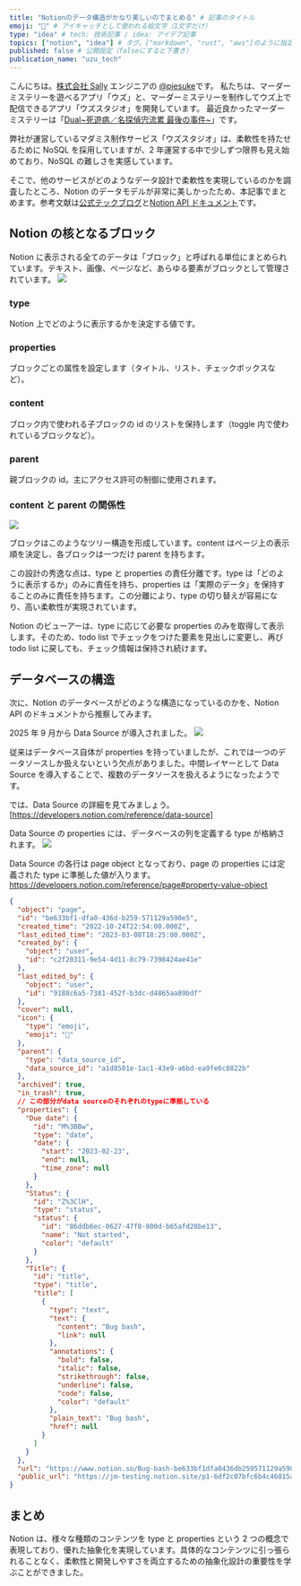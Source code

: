 ```yaml
---
title: "Notionのデータ構造がかなり美しいのでまとめる" # 記事のタイトル
emoji: "🤖" # アイキャッチとして使われる絵文字（1文字だけ）
type: "idea" # tech: 技術記事 / idea: アイデア記事
topics: ["notion", "idea"] # タグ。["markdown", "rust", "aws"]のように指定する
published: false # 公開設定（falseにすると下書き）
publication_name: "uzu_tech"
---
```


こんにちは。[株式会社 Sally](https://sally-inc.jp/) エンジニアの [@piesuke](https://x.com/piesuke27)です。
私たちは、マーダーミステリーを遊べるアプリ「ウズ」と、マーダーミステリーを制作してウズ上で配信できるアプリ「ウズスタジオ」を開発しています。
最近良かったマーダーミステリーは「[Dual~死遊病／名探偵宍流累 最後の事件~](https://mdms.jp/scenarios/8182)」です。

弊社が運営しているマダミス制作サービス「ウズスタジオ」は、柔軟性を持たせるために NoSQL を採用していますが、2 年運営する中で少しずつ限界も見え始めており、NoSQL の難しさを実感しています。

そこで、他のサービスがどのようなデータ設計で柔軟性を実現しているのかを調査したところ、Notion のデータモデルが非常に美しかったため、本記事でまとめます。参考文献は[公式テックブログ](https://www.notion.com/blog/data-model-behind-notion)と[Notion API ドキュメント](https://developers.notion.com/reference/intro)です。

## Notion の核となるブロック

Notion に表示される全てのデータは「ブロック」と呼ばれる単位にまとめられています。テキスト、画像、ページなど、あらゆる要素がブロックとして管理されています。
![](/images/CleanShot2025-10-07.png)

### type

Notion 上でどのように表示するかを決定する値です。

### properties

ブロックごとの属性を設定します（タイトル、リスト、チェックボックスなど）。

### content

ブロック内で使われる子ブロックの id のリストを保持します（toggle 内で使われているブロックなど）。

### parent

親ブロックの id。主にアクセス許可の制御に使用されます。

### content と parent の関係性

![](/images/CleanShot2025-10-07_11.58.50.png)

ブロックはこのようなツリー構造を形成しています。content はページ上の表示順を決定し、各ブロックは一つだけ parent を持ちます。

この設計の秀逸な点は、type と properties の責任分離です。type は「どのように表示するか」のみに責任を持ち、properties は「実際のデータ」を保持することのみに責任を持ちます。この分離により、type の切り替えが容易になり、高い柔軟性が実現されています。

Notion のビューアーは、type に応じて必要な properties のみを取得して表示します。そのため、todo list でチェックをつけた要素を見出しに変更し、再び todo list に戻しても、チェック情報は保持され続けます。

## データベースの構造

次に、Notion のデータベースがどのような構造になっているのかを、Notion API のドキュメントから推察してみます。

2025 年 9 月から Data Source が導入されました。
![](/images/CleanShot2025-10-07_11.37.46.png)

従来はデータベース自体が properties を持っていましたが、これでは一つのデータソースしか扱えないという欠点がありました。中間レイヤーとして Data Source を導入することで、複数のデータソースを扱えるようになったようです。

では、Data Source の詳細を見てみましょう。
[https://developers.notion.com/reference/data-source]

Data Source の properties には、データベースの列を定義する type が格納されます。
![](/images/CleanShot2025-10-07_11.45.43.png)

Data Source の各行は page object となっており、page の properties には定義された type に準拠した値が入ります。
https://developers.notion.com/reference/page#property-value-object

```json
{
  "object": "page",
  "id": "be633bf1-dfa0-436d-b259-571129a590e5",
  "created_time": "2022-10-24T22:54:00.000Z",
  "last_edited_time": "2023-03-08T18:25:00.000Z",
  "created_by": {
    "object": "user",
    "id": "c2f20311-9e54-4d11-8c79-7398424ae41e"
  },
  "last_edited_by": {
    "object": "user",
    "id": "9188c6a5-7381-452f-b3dc-d4865aa89bdf"
  },
  "cover": null,
  "icon": {
    "type": "emoji",
    "emoji": "🐞"
  },
  "parent": {
    "type": "data_source_id",
    "data_source_id": "a1d8501e-1ac1-43e9-a6bd-ea9fe6c8822b"
  },
  "archived": true,
  "in_trash": true,
  // この部分がdata sourceのそれぞれのtypeに準拠している
  "properties": {
    "Due date": {
      "id": "M%3BBw",
      "type": "date",
      "date": {
        "start": "2023-02-23",
        "end": null,
        "time_zone": null
      }
    },
    "Status": {
      "id": "Z%3ClH",
      "type": "status",
      "status": {
        "id": "86ddb6ec-0627-47f8-800d-b65afd28be13",
        "name": "Not started",
        "color": "default"
      }
    },
    "Title": {
      "id": "title",
      "type": "title",
      "title": [
        {
          "type": "text",
          "text": {
            "content": "Bug bash",
            "link": null
          },
          "annotations": {
            "bold": false,
            "italic": false,
            "strikethrough": false,
            "underline": false,
            "code": false,
            "color": "default"
          },
          "plain_text": "Bug bash",
          "href": null
        }
      ]
    }
  },
  "url": "https://www.notion.so/Bug-bash-be633bf1dfa0436db259571129a590e5",
  "public_url": "https://jm-testing.notion.site/p1-6df2c07bfc6b4c46815ad205d132e22d"
}
```

## まとめ

Notion は、様々な種類のコンテンツを type と properties という 2 つの概念で表現しており、優れた抽象化を実現しています。具体的なコンテンツに引っ張られることなく、柔軟性と開発しやすさを両立するための抽象化設計の重要性を学ぶことができました。
